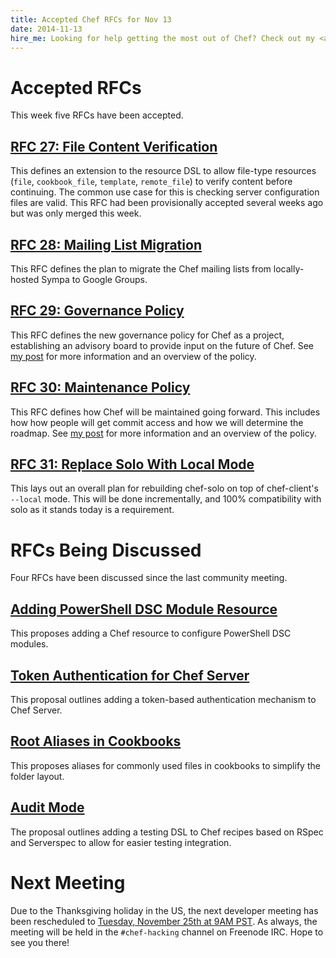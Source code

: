 ```yaml
---
title: Accepted Chef RFCs for Nov 13
date: 2014-11-13
hire_me: Looking for help getting the most out of Chef? Check out my <a href="/training/">training</a> and <a href="/consulting/">consulting</a> services.
---
```


# Accepted RFCs

This week five RFCs have been accepted.

## [RFC 27: File Content Verification](https://github.com/opscode/chef-rfc/blob/master/rfc027-file-content-verification.md)

This defines an extension to the resource DSL to allow file-type resources
(`file`, `cookbook_file`, `template`, `remote_file`) to verify content before
continuing. The common use case for this is checking server configuration
files are valid. This RFC had been provisionally accepted several weeks ago but
was only merged this week.

## [RFC 28: Mailing List Migration](https://github.com/opscode/chef-rfc/blob/master/rfc028-mailing-list-migration.md)

This RFC defines the plan to migrate the Chef mailing lists from locally-hosted
Sympa to Google Groups.

## [RFC 29: Governance Policy](https://github.com/opscode/chef-rfc/blob/master/rfc029-governance-policy.md)

This RFC defines the new governance policy for Chef as a project, establishing
an advisory board to provide input on the future of Chef. See
[my post](/chef-governance/) for more information and an overview of the policy.

## [RFC 30: Maintenance Policy](https://github.com/opscode/chef-rfc/blob/master/rfc030-maintenance-policy.md)

This RFC defines how Chef will be maintained going forward. This includes how
how people will get commit access and how we will determine the roadmap. See
[my post](/chef-governance/) for more information and an overview of the
policy.

## [RFC 31: Replace Solo With Local Mode](https://github.com/opscode/chef-rfc/blob/master/rfc31-replace-solo-with-local-mode.md)

This lays out an overall plan for rebuilding chef-solo on top of chef-client's
`--local` mode. This will be done incrementally, and 100% compatibility with
solo as it stands today is a requirement.

# RFCs Being Discussed

Four RFCs have been discussed since the last community meeting.

## [Adding PowerShell DSC Module Resource](https://github.com/opscode/chef-rfc/pull/57)

This proposes adding a Chef resource to configure PowerShell DSC modules.

## [Token Authentication for Chef Server](https://github.com/opscode/chef-rfc/pull/65)

This proposal outlines adding a token-based authentication mechanism to Chef
Server.

## [Root Aliases in Cookbooks](https://github.com/opscode/chef-rfc/pull/66)

This proposes aliases for commonly used files in cookbooks to simplify the
folder layout.

## [Audit Mode](https://github.com/opscode/chef-rfc/pull/69)

The proposal outlines adding a testing DSL to Chef recipes based on RSpec and
Serverspec to allow for easier testing integration.

# Next Meeting

Due to the Thanksgiving holiday in the US, the next developer meeting has
been rescheduled to [Tuesday, November 25th at 9AM PST](http://timesched.pocoo.org/?date=2014-11-25&tz=pacific-standard-time!,eastern-standard-time,gb:london,au:sydney,de:berlin&range=540,600).
As always, the meeting will be held in the `#chef-hacking` channel on Freenode
IRC. Hope to see you there!
